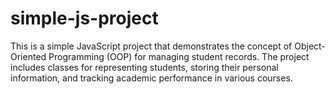 # simple-js-project
This is a simple JavaScript project that demonstrates the concept of Object-Oriented Programming (OOP) for managing student records. The project includes classes for representing students, storing their personal information, and tracking academic performance in various courses.
